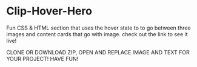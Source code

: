 # Clip-Hover-Hero
Fun CSS &amp; HTML section that uses the hover state to to go between three images and content cards that go with image. check out the link to see it live!

CLONE OR DOWNLOAD ZIP, OPEN AND REPLACE IMAGE AND TEXT FOR YOUR PROJECT! HAVE FUN!
